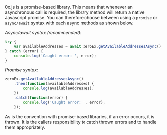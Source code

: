 0x.js is a promise-based library. This means that whenever an asynchronous call is required, the library method will return a native Javascript promise. You can therefore choose between using a `promise` or `async/await` syntax with each async methods as shown below.

*Async/await syntax (recommended):*
```javascript
try {
    var availableAddresses = await zeroEx.getAvailableAddressesAsync();    
} catch (error) {
    console.log('Caught error: ', error);
}
```

*Promise syntax:*
```javascript
zeroEx.getAvailableAddressesAsync()
    .then(function(availableAddresses) {
        console.log(availableAddresses);
    })
    .catch(function(error) {
        console.log('Caught error: ', error);
    });
```

As is the convention with promise-based libraries, if an error occurs, it is thrown. It is the callers responsibility to catch thrown errors and to handle them appropriately.
